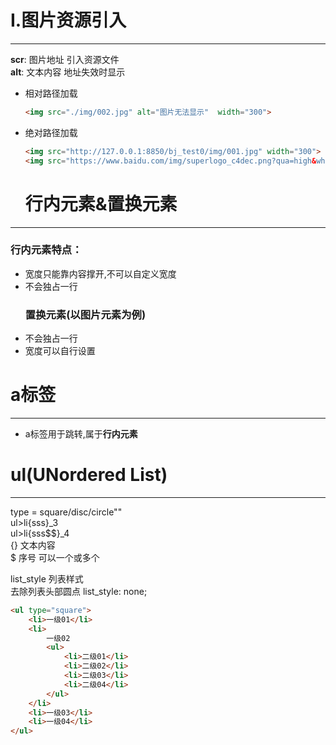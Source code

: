# I.图片资源引入

---

**scr**: 图片地址 引入资源文件  
**alt**: 文本内容 地址失效时显示

* 相对路径加载
  ```html
  <img src="./img/002.jpg" alt="图片无法显示"  width="300">
  ```
* 绝对路径加载
  ```html
  <img src="http://127.0.0.1:8850/bj_test0/img/001.jpg" width="300">
  <img src="https://www.baidu.com/img/superlogo_c4dec.png?qua=high&where=super" >
  ```

  # 行内元素&置换元素

---

### 行内元素特点：

* 宽度只能靠内容撑开,不可以自定义宽度
* 不会独占一行
  ### 置换元素\(以图片元素为例\)
* 不会独占一行
* 宽度可以自行设置

# a标签

---

* a标签用于跳转,属于**行内元素**

# ul\(UNordered List\)

---

type = square/disc/circle""  
 ul&gt;li{sss}_3   
 ul&gt;li{sss$$}_4   
 {} 文本内容  
  $ 序号 可以一个或多个

list\_style 列表样式  
        去除列表头部圆点 list\_style: none;

```html
<ul type="square">
    <li>一级01</li>
    <li>
        一级02
        <ul>
            <li>二级01</li>
            <li>二级02</li>
            <li>二级03</li>
            <li>二级04</li>
        </ul>
    </li>
    <li>一级03</li>
    <li>一级04</li>
</ul>
```



